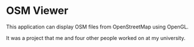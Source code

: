 # OSM Viewer

This application can display OSM files from OpenStreetMap using OpenGL.

It was a project that me and four other people worked on at my university.
